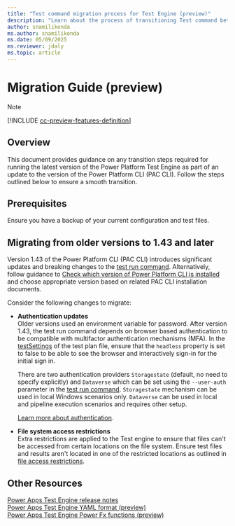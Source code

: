 ```yaml
---
title: "Test command migration process for Test Engine (preview)"
description: "Learn about the process of transitioning Test command between versions of Test Engine"
author: snamilikonda
ms.author: snamilikonda
ms.date: 05/09/2025
ms.reviewer: jdaly
ms.topic: article
---
```


# Migration Guide (preview)

> [!NOTE]
> [!INCLUDE [cc-preview-features-definition](../includes/cc-preview-features-definition.md)]

## Overview

This document provides guidance on any transition steps required for running the latest version of the Power Platform Test Engine as part of an update to the version of the Power Platform CLI (PAC CLI). Follow the steps outlined below to ensure a smooth transition.

## Prerequisites

Ensure you have a backup of your current configuration and test files.

## Migrating from older versions to 1.43 and later

Version 1.43 of the Power Platform CLI (PAC CLI) introduces significant updates and breaking changes to the [test run command](../developer/cli/reference/test.md#pac-test-run).
Alternatively, follow guidance to [Check which version of Power Platform CLI is installed](../developer/cli/introduction.md#check-which-version-of-power-platform-cli-is-installed) and choose appropriate version based on related PAC CLI installation documents.

Consider the following changes to migrate:

- **Authentication updates**  
   Older versions used an environment variable for password. After version 1.43, the test run command depends on browser based authentication to be compatible with multifactor authentication mechanisms (MFA). In the [testSettings](yaml.md#testsettings) of the test plan file, ensure that the `headless` property is set to false to be able to see the browser and interactively sign-in for the initial sign in.

   There are two authentication providers `Storagestate` (default, no need to specify explicitly) and `Dataverse` which can be set using the `--user-auth` parameter in the [test run command](../developer/cli/reference/test.md#pac-test-run). `Storagestate` mechanism can be used in local Windows scenarios only. `Dataverse` can be used in local and pipeline execution scenarios and requires other setup.

   [Learn more about authentication](authentication.md).

- **File system access restrictions**  
   Extra restrictions are applied to the Test engine to ensure that files can't be accessed from certain locations on the file system. Ensure test files and results aren't located in one of the restricted locations as outlined in [file access restrictions](filerestrictions.md).

## Other Resources

[Power Apps Test Engine release notes](https://github.com/microsoft/PowerApps-TestEngine/releases)  
[Power Apps Test Engine YAML format (preview)](yaml.md)  
[Power Apps Test Engine Power Fx functions (preview)](powerfx.md)
